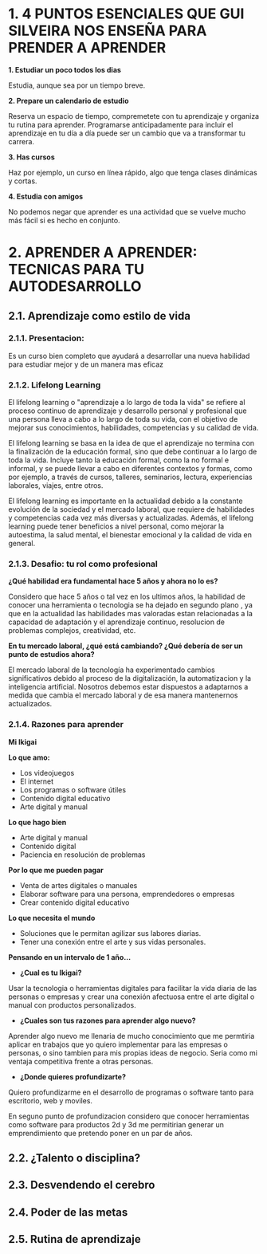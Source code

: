 # 1. 4 PUNTOS ESENCIALES QUE GUI SILVEIRA NOS ENSEÑA PARA PRENDER A APRENDER
**1. Estudiar un poco todos los dias**

Estudia, aunque sea por un tiempo breve.

**2. Prepare un calendario de estudio**

Reserva un espacio de tiempo, compremetete con tu aprendizaje y organiza tu rutina para aprender. Programarse anticipadamente para incluir el aprendizaje en tu día a día puede ser un cambio que va a transformar tu carrera.

**3. Has cursos**

Haz por ejemplo, un curso en línea rápido, algo que tenga clases dinámicas y cortas.

**4. Estudia con amigos**

No podemos negar que aprender es una actividad que se vuelve mucho más fácil si es hecho en conjunto.

# 2. APRENDER A APRENDER: TECNICAS PARA TU AUTODESARROLLO 

## 2.1. Aprendizaje como estilo de vida

### 2.1.1. Presentacion:

Es un curso bien completo que ayudará a desarrollar una nueva habilidad para estudiar mejor y de un manera mas eficaz

### 2.1.2. Lifelong Learning

El lifelong learning o "aprendizaje a lo largo de toda la vida" se refiere al proceso continuo de aprendizaje y desarrollo personal y profesional que una persona lleva a cabo a lo largo de toda su vida, con el objetivo de mejorar sus conocimientos, habilidades, competencias y su calidad de vida.

El lifelong learning se basa en la idea de que el aprendizaje no termina con la finalización de la educación formal, sino que debe continuar a lo largo de toda la vida. Incluye tanto la educación formal, como la no formal e informal, y se puede llevar a cabo en diferentes contextos y formas, como por ejemplo, a través de cursos, talleres, seminarios, lectura, experiencias laborales, viajes, entre otros.

El lifelong learning es importante en la actualidad debido a la constante evolución de la sociedad y el mercado laboral, que requiere de habilidades y competencias cada vez más diversas y actualizadas. Además, el lifelong learning puede tener beneficios a nivel personal, como mejorar la autoestima, la salud mental, el bienestar emocional y la calidad de vida en general.

### 2.1.3. Desafio: tu rol como profesional

**¿Qué habilidad era fundamental hace 5 años y ahora no lo es?** 

Considero que hace 5 años o tal vez en los ultimos años, la habilidad de conocer una herramienta o tecnologia se ha dejado en segundo plano , ya que en la actualidad las habilidades mas valoradas estan relacionadas a la capacidad de adaptación y el aprendizaje continuo, resolucion de problemas complejos, creatividad, etc.

**En tu mercado laboral, ¿qué está cambiando? ¿Qué debería de ser un punto de estudios ahora?** 

El mercado laboral de la tecnología ha experimentado cambios significativos debido al proceso de la digitalización, la automatizacion y la inteligencia artificial. Nosotros debemos estar dispuestos a adaptarnos a medida que cambia el mercado laboral y de esa manera mantenernos actualizados.

### 2.1.4. Razones para aprender

**Mi Ikigai**

**Lo que amo:**
- Los videojuegos
- El internet
- Los programas o software útiles
- Contenido digital educativo
- Arte digital y manual

**Lo que hago bien**
- Arte digital y manual
- Contenido digital
- Paciencia en resolución de problemas

**Por lo que me pueden pagar**
- Venta de artes digitales o manuales
- Elaborar software para una persona, emprendedores o empresas
- Crear contenido digital educativo

**Lo que necesita el mundo**
- Soluciones que le permitan agilizar sus labores diarias.
- Tener una conexión entre el arte y sus vidas personales.


**Pensando en un intervalo de 1 año...**
- **¿Cual es tu Ikigai?**

Usar la tecnologia o herramientas digitales para facilitar la vida diaria de las personas o empresas y crear una conexión afectuosa entre el arte digital o manual con productos personalizados.

- **¿Cuales son tus razones para aprender algo nuevo?**

Aprender algo nuevo me llenaria de mucho conocimiento que me permtiria aplicar en trabajos que yo quiero implementar para las empresas o personas, o sino tambien para mis propias ideas de negocio. Seria como mi ventaja competitiva frente a otras personas.

- **¿Donde quieres profundizarte?**

Quiero profundizarme en el desarrollo de programas o software tanto para escritorio, web y moviles. 

En seguno punto de profundizacion considero que conocer herramientas como software para productos 2d y 3d me permitirian generar un emprendimiento que pretendo poner en un par de años.


## 2.2. ¿Talento o disciplina?

## 2.3. Desvendendo el cerebro

## 2.4. Poder de las metas

## 2.5. Rutina de aprendizaje
